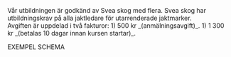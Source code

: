 <script src="../context/script.js"></script>

<div class="body">
Vår utbildningen är godkänd av Svea skog med flera. Svea skog har utbildningskrav på alla jaktledare för utarrenderade jaktmarker.

<div class="list">
	Avgiften är uppdelad i två fakturor:
	1) 500 kr _(anmälningsavgift)_.
	1) 1 300 kr _(betalas 10 dagar innan kursen startar)_.
</div>

> <Info></Info>

<BtnAdditonalInfo>
	<span slot="name">EXEMPEL SCHEMA</span>
	<Tables tables={[[
		{time: '08.00 - 09.00', activity: 'Samling med fika.'},
		{time: '09.00 - 12.00', activity: 'Teoripass 1.'},
		{time: '12.00 - 13.00', activity: 'Lunch.'},
		{time: '13.00 - 15.00', activity: 'Praktisk övning i skogen.'},
		{time: '15.00 - 16.00', activity: 'Teoripass 2.'},
		{time: '16.00 ➺', activity: 'Avslutning och diplomutdelning.'},
	]]} />
</BtnAdditonalInfo>
</div>

<style src="../context/style.sass"></style>